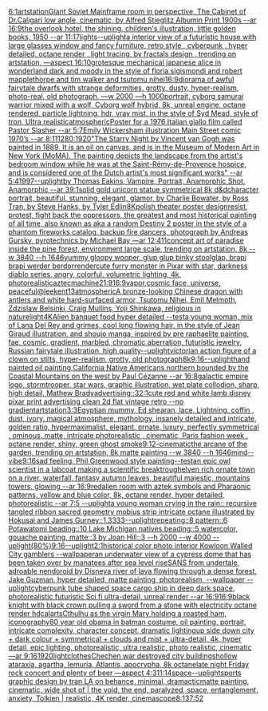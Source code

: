 [6:1](https://www.ebank.nz/aiartgenerator?category=6%3A1)[artstation](https://www.ebank.nz/aiartgenerator?category=artstation)[Giant Soviet Mainframe room in perspective, The Cabinet of Dr.Caligari low angle, cinematic, by Alfred Stieglitz Albumin Print 1900s --ar 16:9](https://www.ebank.nz/aiartgenerator?category=Giant%2520Soviet%2520Mainframe%2520room%2520in%2520perspective%2C%2520The%2520Cabinet%2520of%2520Dr.Caligari%2520low%2520angle%2C%2520cinematic%2C%2520by%2520Alfred%2520Stieglitz%2520Albumin%2520Print%25201900s%2520--ar%252016%3A9)[the overlook hotel, the shining, children's illustration, little golden books, 1950 --ar 11:17](https://www.ebank.nz/aiartgenerator?category=the%2520overlook%2520hotel%2C%2520the%2520shining%2C%2520children%27s%2520illustration%2C%2520little%2520golden%2520books%2C%25201950%2520--ar%252011%3A17)[lights](https://www.ebank.nz/aiartgenerator?category=lights)[--uplight](https://www.ebank.nz/aiartgenerator?category=--uplight)[a interior view of a futuristic house with large glasses window and fancy furniture, retro style , cyberpunk , hyper detailed, octane render , light tracing, by fractals design , trending on artstation, —aspect 16:10](https://www.ebank.nz/aiartgenerator?category=a%2520interior%2520view%2520of%2520a%2520futuristic%2520house%2520with%2520large%2520glasses%2520window%2520and%2520fancy%2520furniture%2C%2520retro%2520style%2520%2C%2520cyberpunk%2520%2C%2520hyper%2520detailed%2C%2520octane%2520render%2520%2C%2520light%2520tracing%2C%2520by%2520fractals%2520design%2520%2C%2520trending%2520on%2520artstation%2C%2520%E2%80%94aspect%252016%3A10)[grotesque mechanical japanese alice in wonderland dark and moody in the style of floria sigismondi and robert mapplethorpe and tim walker and tsutomu nihei](https://www.ebank.nz/aiartgenerator?category=grotesque%2520mechanical%2520japanese%2520alice%2520in%2520wonderland%2520dark%2520and%2520moody%2520in%2520the%2520style%2520of%2520floria%2520sigismondi%2520and%2520robert%2520mapplethorpe%2520and%2520tim%2520walker%2520and%2520tsutomu%2520nihei)[16:9](https://www.ebank.nz/aiartgenerator?category=16%3A9)[diorama of awful fairytale dwarfs with strange deformities, grotty, dusty, hyper-realism, photo-real, old photograph, —w 2000 —h 1000](https://www.ebank.nz/aiartgenerator?category=diorama%2520of%2520awful%2520fairytale%2520dwarfs%2520with%2520strange%2520deformities%2C%2520grotty%2C%2520dusty%2C%2520hyper-realism%2C%2520photo-real%2C%2520old%2520photograph%2C%2520%E2%80%94w%25202000%2520%E2%80%94h%25201000)[portrait, cyborg samurai warrior mixed with a wolf, Cyborg wolf hybrid, 8k, unreal engine, octane rendered, particle lightning, hdr, vray mist, in the style of Syd Mead, style of tron, Ultra realistic](https://www.ebank.nz/aiartgenerator?category=portrait%2C%2520cyborg%2520samurai%2520warrior%2520mixed%2520with%2520a%2520wolf%2C%2520Cyborg%2520wolf%2520hybrid%2C%25208k%2C%2520unreal%2520engine%2C%2520octane%2520rendered%2C%2520particle%2520lightning%2C%2520hdr%2C%2520vray%2520mist%2C%2520in%2520the%2520style%2520of%2520Syd%2520Mead%2C%2520style%2520of%2520tron%2C%2520Ultra%2520realistic)[atmospheric](https://www.ebank.nz/aiartgenerator?category=atmospheric)[Poster for a 1976 Italian giallo film called Pastor Slasher --ar 5:7](https://www.ebank.nz/aiartgenerator?category=Poster%2520for%2520a%25201976%2520Italian%2520giallo%2520film%2520called%2520Pastor%2520Slasher%2520--ar%25205%3A7)[Emily Wickersham illustration Main Street comic 1970’s --ar 8:11](https://www.ebank.nz/aiartgenerator?category=Emily%2520Wickersham%2520illustration%2520Main%2520Street%2520comic%25201970%E2%80%99s%2520--ar%25208%3A11)[1280:1920](https://www.ebank.nz/aiartgenerator?category=1280%3A1920)["The Starry Night by Vincent van Gogh was painted in 1889.  It is an oil on canvas, and is in the Museum of Modern Art in New York (MoMA).  The painting depicts the landscape from the artist's bedroom window while he was at the Saint-Rémy-de-Provence hospice, and is considered one of the Dutch artist's most significant works" --ar 5:4](https://www.ebank.nz/aiartgenerator?category=%22The%2520Starry%2520Night%2520by%2520Vincent%2520van%2520Gogh%2520was%2520painted%2520in%25201889.%2520%2520It%2520is%2520an%2520oil%2520on%2520canvas%2C%2520and%2520is%2520in%2520the%2520Museum%2520of%2520Modern%2520Art%2520in%2520New%2520York%2520%28MoMA%29.%2520%2520The%2520painting%2520depicts%2520the%2520landscape%2520from%2520the%2520artist%27s%2520bedroom%2520window%2520while%2520he%2520was%2520at%2520the%2520Saint-R%C3%A9my-de-Provence%2520hospice%2C%2520and%2520is%2520considered%2520one%2520of%2520the%2520Dutch%2520artist%27s%2520most%2520significant%2520works%22%2520--ar%25205%3A4)[1997](https://www.ebank.nz/aiartgenerator?category=1997)[--uplight](https://www.ebank.nz/aiartgenerator?category=--uplight)[by Thomas Eakins, Vampire, Portrait, Anamorphic Shot, Anamorphic --ar 39:1](https://www.ebank.nz/aiartgenerator?category=by%2520Thomas%2520Eakins%2C%2520Vampire%2C%2520Portrait%2C%2520Anamorphic%2520Shot%2C%2520Anamorphic%2520--ar%252039%3A1)[solid gold unicorn statue symmetrical 8k d&d](https://www.ebank.nz/aiartgenerator?category=solid%2520gold%2520unicorn%2520statue%2520symmetrical%25208k%2520d%26d)[character portrait, beautiful, stunning, elegant, glamor, by Charlie Bowater, by Ross Tran, by Steve Hanks, by Tyler Edlin](https://www.ebank.nz/aiartgenerator?category=character%2520portrait%2C%2520beautiful%2C%2520stunning%2C%2520elegant%2C%2520glamor%2C%2520by%2520Charlie%2520Bowater%2C%2520by%2520Ross%2520Tran%2C%2520by%2520Steve%2520Hanks%2C%2520by%2520Tyler%2520Edlin)[8K](https://www.ebank.nz/aiartgenerator?category=8K)[polish theater poster design](https://www.ebank.nz/aiartgenerator?category=polish%2520theater%2520poster%2520design)[resist, protest, fight back the oppressors, the greatest and most historical painting of all time, also known as aka a random Destiny 2 poster in the style of a phantom fireworks catalog, backup fire dancers, photograph by Andreas Gursky, pyrotechnics by Michael Bay —ar 12:41](https://www.ebank.nz/aiartgenerator?category=resist%2C%2520protest%2C%2520fight%2520back%2520the%2520oppressors%2C%2520the%2520greatest%2520and%2520most%2520historical%2520painting%2520of%2520all%2520time%2C%2520also%2520known%2520as%2520aka%2520a%2520random%2520Destiny%25202%2520poster%2520in%2520the%2520style%2520of%2520a%2520phantom%2520fireworks%2520catalog%2C%2520backup%2520fire%2520dancers%2C%2520photograph%2520by%2520Andreas%2520Gursky%2C%2520pyrotechnics%2520by%2520Michael%2520Bay%2520%E2%80%94ar%252012%3A41)[1](https://www.ebank.nz/aiartgenerator?category=1)[concept art of paradise inside the pine forest, environment large scale, trending on artstation, 8k --w 3840 --h 1646](https://www.ebank.nz/aiartgenerator?category=concept%2520art%2520of%2520paradise%2520inside%2520the%2520pine%2520forest%2C%2520environment%2520large%2520scale%2C%2520trending%2520on%2520artstation%2C%25208k%2520--w%25203840%2520--h%25201646)[yummy gloopy wooper, glup glup binky stoolglap, brapi brapi werder berdor](https://www.ebank.nz/aiartgenerator?category=yummy%2520gloopy%2520wooper%2C%2520glup%2520glup%2520binky%2520stoolglap%2C%2520brapi%2520brapi%2520werder%2520berdor)[render](https://www.ebank.nz/aiartgenerator?category=render)[cute furry monster in Pixar with star, darkness diablo series, angry, colorful, volumetric lighting, 4k, photorealistic](https://www.ebank.nz/aiartgenerator?category=cute%2520furry%2520monster%2520in%2520Pixar%2520with%2520star%2C%2520darkness%2520diablo%2520series%2C%2520angry%2C%2520colorful%2C%2520volumetric%2520lighting%2C%25204k%2C%2520photorealistic)[aztec](https://www.ebank.nz/aiartgenerator?category=aztec)[machine](https://www.ebank.nz/aiartgenerator?category=machine)[21:9](https://www.ebank.nz/aiartgenerator?category=21%3A9)[16:9](https://www.ebank.nz/aiartgenerator?category=16%3A9)[vapor,](https://www.ebank.nz/aiartgenerator?category=vapor%2C)[cosmic face, universe, peaceful](https://www.ebank.nz/aiartgenerator?category=cosmic%2520face%2C%2520universe%2C%2520peaceful)[@leekent13](https://www.ebank.nz/aiartgenerator?category=%40leekent13)[atmospheric](https://www.ebank.nz/aiartgenerator?category=atmospheric)[A bronze-looking Chinese dragon with antlers and white hard-surfaced armor, Tsutomu Nihei, Emil Melmoth, Zdzislaw Belsinki, Craig Mullins, Yoji Shinkawa, religious in nature](https://www.ebank.nz/aiartgenerator?category=A%2520bronze-looking%2520Chinese%2520dragon%2520with%2520antlers%2520and%2520white%2520hard-surfaced%2520armor%2C%2520Tsutomu%2520Nihei%2C%2520Emil%2520Melmoth%2C%2520Zdzislaw%2520Belsinki%2C%2520Craig%2520Mullins%2C%2520Yoji%2520Shinkawa%2C%2520religious%2520in%2520nature)[light](https://www.ebank.nz/aiartgenerator?category=light)[4K](https://www.ebank.nz/aiartgenerator?category=4K)[Alien banquet food hyper detailed --test](https://www.ebank.nz/aiartgenerator?category=Alien%2520banquet%2520food%2520hyper%2520detailed%2520--test)[a young woman, mix of Lana Del Rey and grimes, cool long flowing hair, in the style of Jean Giraud illustration, and shoujo manga, inspired by pre raphaelite painting, fae, cosmic, gradient, marbled, chromatic aberration, futuristic jewelry, Russian fairytale illustration, high quality](https://www.ebank.nz/aiartgenerator?category=a%2520young%2520woman%2C%2520mix%2520of%2520Lana%2520Del%2520Rey%2520and%2520grimes%2C%2520cool%2520long%2520flowing%2520hair%2C%2520in%2520the%2520style%2520of%2520Jean%2520Giraud%2520illustration%2C%2520and%2520shoujo%2520manga%2C%2520inspired%2520by%2520pre%2520raphaelite%2520painting%2C%2520fae%2C%2520cosmic%2C%2520gradient%2C%2520marbled%2C%2520chromatic%2520aberration%2C%2520futuristic%2520jewelry%2C%2520Russian%2520fairytale%2520illustration%2C%2520high%2520quality)[--uplight](https://www.ebank.nz/aiartgenerator?category=--uplight)[victorian action figure of a clown on stilts, hyper-realism, grotty, old photograph](https://www.ebank.nz/aiartgenerator?category=victorian%2520action%2520figure%2520of%2520a%2520clown%2520on%2520stilts%2C%2520hyper-realism%2C%2520grotty%2C%2520old%2520photograph)[8k](https://www.ebank.nz/aiartgenerator?category=8k)[9:16](https://www.ebank.nz/aiartgenerator?category=9%3A16)[--uplight](https://www.ebank.nz/aiartgenerator?category=--uplight)[hand painted oil painting California Native Americans northern bounded by the Coastal Mountains on the west by Paul Cézanne --ar 16:8](https://www.ebank.nz/aiartgenerator?category=hand%2520painted%2520oil%2520painting%2520California%2520Native%2520Americans%2520northern%2520bounded%2520by%2520the%2520Coastal%2520Mountains%2520on%2520the%2520west%2520by%2520Paul%2520C%C3%A9zanne%2520--ar%252016%3A8)[galactic empire logo, stormtrooper, star wars, graphic illustration, wet plate collodion, sharp, high detail, Mathew Brady](https://www.ebank.nz/aiartgenerator?category=galactic%2520empire%2520logo%2C%2520stormtrooper%2C%2520star%2520wars%2C%2520graphic%2520illustration%2C%2520wet%2520plate%2520collodion%2C%2520sharp%2C%2520high%2520detail%2C%2520Mathew%2520Brady)[advertising::3](https://www.ebank.nz/aiartgenerator?category=advertising%3A%3A3)[2:1](https://www.ebank.nz/aiartgenerator?category=2%3A1)[cute red and white lamb disney pixar print advertising clean 2d flat vintage retro --no gradient](https://www.ebank.nz/aiartgenerator?category=cute%2520red%2520and%2520white%2520lamb%2520disney%2520pixar%2520print%2520advertising%2520clean%25202d%2520flat%2520vintage%2520retro%2520--no%2520gradient)[artstation](https://www.ebank.nz/aiartgenerator?category=artstation)[3:3](https://www.ebank.nz/aiartgenerator?category=3%3A3)[Egyptian mummy, Ed shearan, lace, Lightning, coffin , dust, ivory, magical atmosphere, mythology, insanely detailed and intricate, golden ratio, hypermaximalist, elegant, ornate, luxury, perfectly symmetrical , ominous, matte, intricate photorealistic , cinematic, Paris fashion week , octane render, shiny, green ghost smoke](https://www.ebank.nz/aiartgenerator?category=Egyptian%2520mummy%2C%2520Ed%2520shearan%2C%2520lace%2C%2520Lightning%2C%2520coffin%2520%2C%2520dust%2C%2520ivory%2C%2520magical%2520atmosphere%2C%2520mythology%2C%2520insanely%2520detailed%2520and%2520intricate%2C%2520golden%2520ratio%2C%2520hypermaximalist%2C%2520elegant%2C%2520ornate%2C%2520luxury%2C%2520perfectly%2520symmetrical%2520%2C%2520ominous%2C%2520matte%2C%2520intricate%2520photorealistic%2520%2C%2520cinematic%2C%2520Paris%2520fashion%2520week%2520%2C%2520octane%2520render%2C%2520shiny%2C%2520green%2520ghost%2520smoke)[9:12](https://www.ebank.nz/aiartgenerator?category=9%3A12)[-](https://www.ebank.nz/aiartgenerator?category=-)[cinematic](https://www.ebank.nz/aiartgenerator?category=cinematic)[the arcane of the garden, trending on artstation, 8k matte painting --w 3840 --h 1646](https://www.ebank.nz/aiartgenerator?category=the%2520arcane%2520of%2520the%2520garden%2C%2520trending%2520on%2520artstation%2C%25208k%2520matte%2520painting%2520--w%25203840%2520--h%25201646)[mind](https://www.ebank.nz/aiartgenerator?category=mind)[--vibe](https://www.ebank.nz/aiartgenerator?category=--vibe)[9:16](https://www.ebank.nz/aiartgenerator?category=9%3A16)[sad feeling, Phil Greenwood style painting](https://www.ebank.nz/aiartgenerator?category=sad%2520feeling%2C%2520Phil%2520Greenwood%2520style%2520painting)[--test](https://www.ebank.nz/aiartgenerator?category=--test)[an epic owl scientist in a labcoat making a scientific breaktrough](https://www.ebank.nz/aiartgenerator?category=an%2520epic%2520owl%2520scientist%2520in%2520a%2520labcoat%2520making%2520a%2520scientific%2520breaktrough)[elven rich ornate town on a river, waterfall, fantasy autumn leaves, beautiful majestic, mountains towers, glowing --ar 16:9](https://www.ebank.nz/aiartgenerator?category=elven%2520rich%2520ornate%2520town%2520on%2520a%2520river%2C%2520waterfall%2C%2520fantasy%2520autumn%2520leaves%2C%2520beautiful%2520majestic%2C%2520mountains%2520towers%2C%2520glowing%2520--ar%252016%3A9)[red](https://www.ebank.nz/aiartgenerator?category=red)[alien room with aztek symbols and Pharaonic patterns, yellow and blue color, 8k, octane render, hyper detailed, photorealistic --ar 7:5 --uplight](https://www.ebank.nz/aiartgenerator?category=alien%2520room%2520with%2520aztek%2520symbols%2520and%2520Pharaonic%2520patterns%2C%2520yellow%2520and%2520blue%2520color%2C%25208k%2C%2520octane%2520render%2C%2520hyper%2520detailed%2C%2520photorealistic%2520--ar%25207%3A5%2520--uplight)[a young woman crying in the rain:: recursive tangled ribbon sacred geometry mobius strip intricate octane illustrated by Hokusai and James Gurney::1.3333](https://www.ebank.nz/aiartgenerator?category=a%2520young%2520woman%2520crying%2520in%2520the%2520rain%3A%3A%2520recursive%2520tangled%2520ribbon%2520sacred%2520geometry%2520mobius%2520strip%2520intricate%2520octane%2520illustrated%2520by%2520Hokusai%2520and%2520James%2520Gurney%3A%3A1.3333)[--uplight](https://www.ebank.nz/aiartgenerator?category=--uplight)[repeating::8 pattern::6 Potawatomi beading::10 Lake Michigan natives beading::5 watercolor, gouache painting, matte::3 by Joan Hill::3 --h 2000 --w 4000 --uplight](https://www.ebank.nz/aiartgenerator?category=repeating%3A%3A8%2520pattern%3A%3A6%2520Potawatomi%2520beading%3A%3A10%2520Lake%2520Michigan%2520natives%2520beading%3A%3A5%2520watercolor%2C%2520gouache%2520painting%2C%2520matte%3A%3A3%2520by%2520Joan%2520Hill%3A%3A3%2520--h%25202000%2520--w%25204000%2520--uplight)[(80%)](https://www.ebank.nz/aiartgenerator?category=%2880%25%29)[9:16](https://www.ebank.nz/aiartgenerator?category=9%3A16)[--uplight](https://www.ebank.nz/aiartgenerator?category=--uplight)[2:1](https://www.ebank.nz/aiartgenerator?category=2%3A1)[historical color photo interior Kowloon Walled City gamblers --wallpaper](https://www.ebank.nz/aiartgenerator?category=historical%2520color%2520photo%2520interior%2520Kowloon%2520Walled%2520City%2520gamblers%2520--wallpaper)[an underwater view of a cypress dome that has been taken over by manatees after sea level rise](https://www.ebank.nz/aiartgenerator?category=an%2520underwater%2520view%2520of%2520a%2520cypress%2520dome%2520that%2520has%2520been%2520taken%2520over%2520by%2520manatees%2520after%2520sea%2520level%2520rise)[SANS from undertale, adroable nendoroid by Disney](https://www.ebank.nz/aiartgenerator?category=SANS%2520from%2520undertale%2C%2520adroable%2520nendoroid%2520by%2520Disney)[a river of lava flowing through a dense forest, Jake Guzman, hyper detailed, matte painting, photorealism, --wallpaper --uplight](https://www.ebank.nz/aiartgenerator?category=a%2520river%2520of%2520lava%2520flowing%2520through%2520a%2520dense%2520forest%2C%2520Jake%2520Guzman%2C%2520hyper%2520detailed%2C%2520matte%2520painting%2C%2520photorealism%2C%2520--wallpaper%2520--uplight)[cyberpunk tube shaped space cargo ship in deep dark space, photorealistic futuristic Sci fi ultra-detail, unreal render --ar 16:9](https://www.ebank.nz/aiartgenerator?category=cyberpunk%2520tube%2520shaped%2520space%2520cargo%2520ship%2520in%2520deep%2520dark%2520space%2C%2520photorealistic%2520futuristic%2520Sci%2520fi%2520ultra-detail%2C%2520unreal%2520render%2520--ar%252016%3A9)[16:9](https://www.ebank.nz/aiartgenerator?category=16%3A9)[black knight with black crown pulling a sword from a stone with electricity octane render hd](https://www.ebank.nz/aiartgenerator?category=black%2520knight%2520with%2520black%2520crown%2520pulling%2520a%2520sword%2520from%2520a%2520stone%2520with%2520electricity%2520octane%2520render%2520hd)[calarts](https://www.ebank.nz/aiartgenerator?category=calarts)[Cthulhu as the virgin Mary holding a roasted ham, iconography](https://www.ebank.nz/aiartgenerator?category=Cthulhu%2520as%2520the%2520virgin%2520Mary%2520holding%2520a%2520roasted%2520ham%2C%2520iconography)[80 year old obama in batman costume, oil painting, portrait, intricate complexity, character concept, dramatic lighting](https://www.ebank.nz/aiartgenerator?category=80%2520year%2520old%2520obama%2520in%2520batman%2520costume%2C%2520oil%2520painting%2C%2520portrait%2C%2520intricate%2520complexity%2C%2520character%2520concept%2C%2520dramatic%2520lighting)[up side down city + dark colour + symmetrical + clouds and mist + ultra-detail, 4k, hyper detail, epic lighting, photorealistic, ultra realistic, photo realistic, cinematic —ar 9:16](https://www.ebank.nz/aiartgenerator?category=up%2520side%2520down%2520city%2520%2B%2520dark%2520colour%2520%2B%2520symmetrical%2520%2B%2520clouds%2520and%2520mist%2520%2B%2520ultra-detail%2C%25204k%2C%2520hyper%2520detail%2C%2520epic%2520lighting%2C%2520photorealistic%2C%2520ultra%2520realistic%2C%2520photo%2520realistic%2C%2520cinematic%2520%E2%80%94ar%25209%3A16)[1920](https://www.ebank.nz/aiartgenerator?category=1920)[light](https://www.ebank.nz/aiartgenerator?category=light)[clothes](https://www.ebank.nz/aiartgenerator?category=clothes)[Chechen war destroyed city buildings](https://www.ebank.nz/aiartgenerator?category=Chechen%2520war%2520destroyed%2520city%2520buildings)[hollow ataraxia, agartha, lemuria, Atlantis, apocrypha, 8k octane](https://www.ebank.nz/aiartgenerator?category=hollow%2520ataraxia%2C%2520agartha%2C%2520lemuria%2C%2520Atlantis%2C%2520apocrypha%2C%25208k%2520octane)[late night Friday rock concert and plenty of beer —aspect 4:3](https://www.ebank.nz/aiartgenerator?category=late%2520night%2520Friday%2520rock%2520concert%2520and%2520plenty%2520of%2520beer%2520%E2%80%94aspect%25204%3A3)[11:14](https://www.ebank.nz/aiartgenerator?category=11%3A14)[space](https://www.ebank.nz/aiartgenerator?category=space)[--uplight](https://www.ebank.nz/aiartgenerator?category=--uplight)[sports graphic design by tran LA on behance, minimal, dramactic](https://www.ebank.nz/aiartgenerator?category=sports%2520graphic%2520design%2520by%2520tran%2520LA%2520on%2520behance%2C%2520minimal%2C%2520dramactic)[matte painting, cinematic, wide shot of | the void, the end, paralyzed, space, entanglement, anxiety, Tolkien | realistic, 4K render, cinemascope](https://www.ebank.nz/aiartgenerator?category=matte%2520painting%2C%2520cinematic%2C%2520wide%2520shot%2520of%2520%7C%2520the%2520void%2C%2520the%2520end%2C%2520paralyzed%2C%2520space%2C%2520entanglement%2C%2520anxiety%2C%2520Tolkien%2520%7C%2520realistic%2C%25204K%2520render%2C%2520cinemascope)[8:13](https://www.ebank.nz/aiartgenerator?category=8%3A13)[7:5](https://www.ebank.nz/aiartgenerator?category=7%3A5)[2](https://www.ebank.nz/aiartgenerator?category=2)